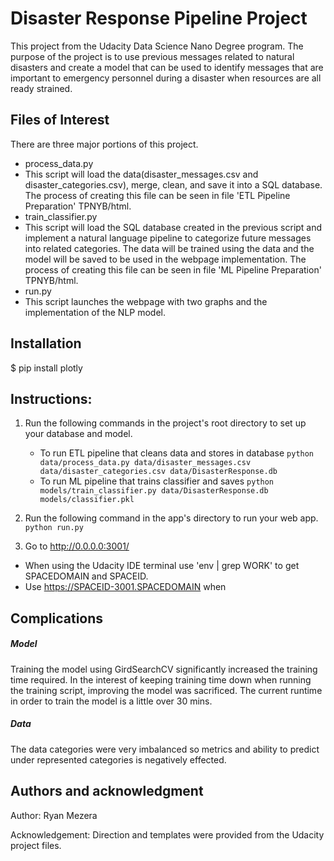 # Disaster Response Pipeline Project
This project from the Udacity Data Science Nano Degree program. The purpose of the project is to use previous messages related to natural disasters and create a model that can be used to identify messages that are important to emergency personnel during a disaster when resources are all ready strained.  

## Files of Interest

There are three major portions of this project.  

-  process_data.py
  -  This script will load the data(disaster_messages.csv  and disaster_categories.csv), merge, clean, and save it into a SQL database.  The process of creating this file can be seen in file 'ETL Pipeline Preparation' TPNYB/html.
-  train_classifier.py
  -  This script will load the SQL database created in the previous script and implement a natural language pipeline to categorize future messages into related categories.  The data will be trained using the data and the model will be saved to be used in the webpage implementation.  The process of creating this file can be seen in file 'ML Pipeline Preparation' TPNYB/html.
-  run.py
  -  This script launches the webpage with two graphs and the implementation of the NLP model.


## Installation

$  pip install plotly


## Instructions:
1. Run the following commands in the project's root directory to set up your database and model.

    - To run ETL pipeline that cleans data and stores in database
        `python data/process_data.py data/disaster_messages.csv data/disaster_categories.csv data/DisasterResponse.db`
    - To run ML pipeline that trains classifier and saves
        `python models/train_classifier.py data/DisasterResponse.db models/classifier.pkl`

2. Run the following command in the app's directory to run your web app.
    `python run.py`

3. Go to http://0.0.0.0:3001/
-  When using the Udacity IDE terminal use 'env | grep WORK' to get SPACEDOMAIN and SPACEID.
-  Use https://SPACEID-3001.SPACEDOMAIN when

## Complications

##### Model
Training the model using GirdSearchCV significantly increased the training time required.  In the interest of keeping training time down when running the training script, improving the model was sacrificed.  The current runtime in order to train the model is a little over 30 mins.  

##### Data
The data categories were very imbalanced so metrics and ability to predict under represented categories is negatively effected.

## Authors and acknowledgment

Author: Ryan Mezera

Acknowledgement:  Direction and templates were provided from the Udacity project files.
